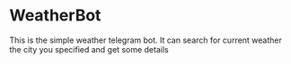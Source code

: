 # WeatherBot
This is the simple weather telegram bot. It can search for current weather the city you specified and get some details
